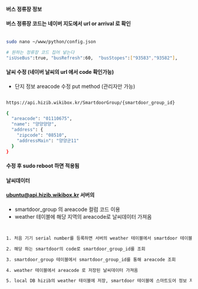#### 버스 정류장 정보

#### 버스 정류장 코드는 네이버 지도에서 url or arrival 로 확인

```bash

sudo nano ~/www/python/config.json

# 원하는 정류장 코드 집어 넣는다
"isUseBus":true, "busRefresh":60,  "busStopes":["93583","93582"], 

```

#### 날씨 수정 (네이버 날씨의 url 에서 code 확인가능)

- 단지 정보 areacode 수정 put method (관리자만 가능)

```bash

https://api.hizib.wikibox.kr/SmartdoorGroup/{smartdoor_group_id}

{
  "areacode": "01110675",
  "name": "양양양양",
  "address": {
    "zipcode": "08510",
    "addressMain": "양양군11"
  }
}

```
#### 수정 후 sudo reboot 하면 적용됨


#### 날씨데이터

#### ubuntu@api.hizib.wikibox.kr 서버의
- smartdoor_group 의 areacode 컬럼 코드 이용
- weather 테이블에 해당 지역의 areacode로 날씨데이터 가져옴

```bash


1. 처음 기기 serial number를 등록하면 서버의 weather 테이블에서 smartdoor 테이블에있는 smartdoor_group_id, code 이용

2. 해당 하는 smartdoor의 code로 smartdoor_group_id를 조회

3. smartdoor_group 테이블에서 smartdoor_group_id를 통해 areacode 조회

4. weather 테이블에서 areacode 로 저장된 날씨데이터 가져옴

5. local DB hizib의 weather 테이블에 저장, smartdoor 테이블에 스마트도어 정보 저장




```
